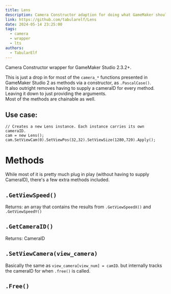 ```yaml
---
title: Lens
description: Camera Constructor adaption for doing what GameMaker should've had been doing along time ago...
link: https://github.com/tabularelf/Lens
date: 2024-05-14 23:25:00
tags:
  - camera
  - wrapper
  - lts
authors:
  - TabularElf
---
```

Camera Constructor wrapper for GameMaker Studio 2.3.2+.

This is just a drop in for most of the `camera_*` functions presented in GameMaker Studio 2 as methods via a constructor, as `.PascalCase()`.
<br>It also outright removes having to supply a cameraID for every method. Leaving it down to just providing the arguments.
<br>Most of the methods are chainable as well.

## Use case:
```gml
// Creates a new Lens instance. Each instance carries its own cameraID.
cam = new Lens();
cam.SetViewCam(0).SetViewPos(32,32).SetViewSize(1280,720).Apply();
```
  
# Methods

While most of it is pretty much plug in play (without having to supply CameraID), there's a few extra methods included.

## `.GetViewSpeed()`

Returns: an array that contains the results from `.GetViewSpeedX()` and `.GetViewSpeedY()`

## `.GetCameraID()`

Returns: CameraID

## `.SetViewCamera(view_camera)`

Basically the same as `view_camera[view_num] = camID`. but internally tracks the cameraID for when `.free()` is called.

## `.Free()`